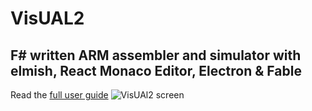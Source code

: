 # VisUAL2
## F# written ARM assembler and simulator with elmish, React Monaco Editor, Electron & Fable
Read the [full user guide](https://scc416.github.io/Visual2-doc/)
![VisUAl2 screen](https://github.com/scc416/Visual2/blob/master/docs/visual-screen.png)
